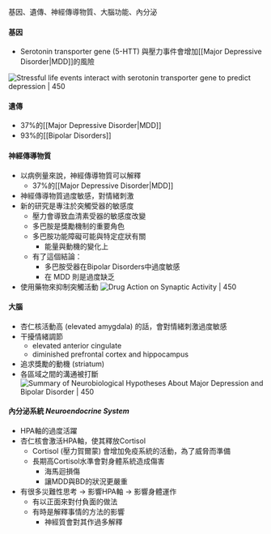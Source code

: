 基因、遺傳、神經傳導物質、大腦功能、內分泌

#### 基因
- Serotonin transporter gene (5-HTT) 與壓力事件會增加[[Major Depressive Disorder|MDD]]的風險
	
![Stressful life events interact with serotonin transporter gene to predict depression  | 450](https://i.imgur.com/jxtscz5.png)

#### 遺傳
- 37%的[[Major Depressive Disorder|MDD]]
- 93%的[[Bipolar Disorders]]

#### 神經傳導物質
- 以病例量來說，神經傳導物質可以解釋
	- 37%的[[Major Depressive Disorder|MDD]]
- 神經傳導物質過度敏感，對情緒刺激
- 新的研究是專注於突觸受器的敏感度
	- 壓力會導致血清素受器的敏感度改變
	- 多巴胺是獎勵機制的重要角色
	- 多巴胺功能障礙可能與特定症狀有關
		- 能量與動機的變化上
	- 有了這個結論：
		- 多巴胺受器在Bipolar Disorders中過度敏感
		- 在 MDD 則是過度缺乏
- 使用藥物來抑制突觸活動
![Drug Action on Synaptic Activity  | 450](https://i.imgur.com/MU2tJjR.png)

#### 大腦
- 杏仁核活動高 (elevated amygdala) 的話，會對情緒刺激過度敏感
- 干擾情緒調節
	- elevated anterior cingulate
	- diminished prefrontal cortex and hippocampus
- 追求獎勵的動機 (striatum)
- 各區域之間的溝通被打斷
![Summary of Neurobiological Hypotheses About Major Depression and Bipolar Disorder  | 450](https://i.imgur.com/tVmU9cd.png)

#### 內分泌系統 _Neuroendocrine System_ 
- HPA軸的過度活躍
- 杏仁核會激活HPA軸，使其釋放Cortisol
	- Cortisol (壓力賀爾蒙) 會增加免疫系統的活動，為了威脅而準備
	- 長期高Cortisol水準會對身體系統造成傷害
		- 海馬迴損傷
		- 讓MDD與BD的狀況更嚴重
- 有很多災難性思考 -> 影響HPA軸 -> 影響身體運作
	- 有以正面來對付負面的做法
	- 有時是解釋事情的方法的影響
		- 神經質會對其作過多解釋